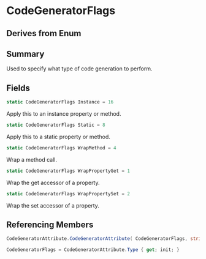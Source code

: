 # CodeGeneratorFlags

## Derives from Enum

## Summary

Used to specify what type of code generation to perform.
## Fields

```c#
static CodeGeneratorFlags Instance = 16
```
Apply this to an instance property or method.
```c#
static CodeGeneratorFlags Static = 8
```
Apply this to a static property or method.
```c#
static CodeGeneratorFlags WrapMethod = 4
```
Wrap a method call.
```c#
static CodeGeneratorFlags WrapPropertyGet = 1
```
Wrap the get accessor of a property.
```c#
static CodeGeneratorFlags WrapPropertySet = 2
```
Wrap the set accessor of a property.
## Referencing Members

```c#
CodeGeneratorAttribute.CodeGeneratorAttribute( CodeGeneratorFlags, string ) 
```
```c#
CodeGeneratorFlags = CodeGeneratorAttribute.Type { get; init; } 
```
